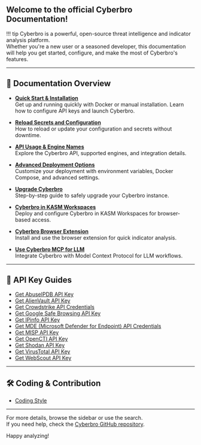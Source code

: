 ## Welcome to the official Cyberbro Documentation!

!!! tip
    Cyberbro is a powerful, open-source threat intelligence and indicator analysis platform.  
    Whether you're a new user or a seasoned developer, this documentation will help you get started, configure, and make the most of Cyberbro's features.

---

## 📖 Documentation Overview

- **[Quick Start & Installation](1.-Quick-start-&-Installation.md)**  
    Get up and running quickly with Docker or manual installation. Learn how to configure API keys and launch Cyberbro.

- **[Reload Secrets and Configuration](2.-Reload-secrets-and-configuration.md)**  
    How to reload or update your configuration and secrets without downtime.

- **[API Usage & Engine Names](3.-API-usage-and-engine-names.md)**  
    Explore the Cyberbro API, supported engines, and integration details.

- **[Advanced Deployment Options](4.-Advanced-options-for-deployment.md)**  
    Customize your deployment with environment variables, Docker Compose, and advanced settings.

- **[Upgrade Cyberbro](5.-Upgrade-Cyberbro.md)**  
    Step-by-step guide to safely upgrade your Cyberbro instance.

- **[Cyberbro in KASM Workspaces](6.-Cyberbro-in-KASM-Workspaces.md)**  
    Deploy and configure Cyberbro in KASM Workspaces for browser-based access.

- **[Cyberbro Browser Extension](7.-Cyberbro-browser-extension.md)**  
    Install and use the browser extension for quick indicator analysis.

- **[Use Cyberbro MCP for LLM](8.-Use-Cyberbro-MCP-for-LLM.md)**  
    Integrate Cyberbro with Model Context Protocol for LLM workflows.

---

## 🔑 API Key Guides

- [Get AbuseIPDB API Key](Get-AbuseIPDB-API-key.md)
- [Get AlienVault API Key](Get-AlienVault-API-key.md)
- [Get Crowdstrike API Credentials](Get-Crowdstrike-API-Credentials.md)
- [Get Google Safe Browsing API Key](Get-Google-Safe-Browing-API-key.md)
- [Get IPinfo API Key](Get-IPinfo-API-key.md)
- [Get MDE (Microsoft Defender for Endpoint) API Credentials](Get-MDE-(Microsoft-Defender-for-Endpoint)-API-credentials.md)
- [Get MISP API Key](Get-MISP-API-key.md)
- [Get OpenCTI API Key](Get-OpenCTI-API-key.md)
- [Get Shodan API Key](Get-Shodan-API-key.md)
- [Get VirusTotal API Key](Get-VirusTotal-API-key.md)
- [Get WebScout API Key](Get-WebScout-API-key.md)

---

## 🛠️ Coding & Contribution

- [Coding Style](Coding-Style.md)

---

For more details, browse the sidebar or use the search.  
If you need help, check the [Cyberbro GitHub repository](https://github.com/stanfrbd/cyberbro).

Happy analyzing!

